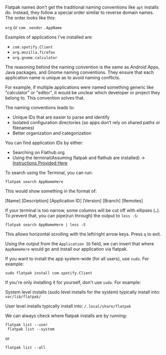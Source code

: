 Flatpak names don't get the traditional naming conventions like `apt` installs do. Instead, they follow a special order similar to reverse domain names. The order looks like this:

`org` or `com` . `vendor` . `AppName` 

Examples of applications I've installed are:

- `com.spotify.Client`
- `org.mozilla.firefox`
- `org.gnome.calculator` 

The reasoning behind the naming convention is the same as Android Apps, Java packages, and Gnome naming conventions. They ensure that each application name is unique as to avoid naming conflicts.

For example, if multiple applications were named something generic like "calculator" or "editor", it would be unclear which developer or project they belong to. This convention solves that.

The naming conventions leads to:
- Unique IDs that are easier to parse and identify
- Isolated configuration directories (so apps don’t rely on shared paths or filenames)
- Better organization and categorization

You can find application IDs by either: 
- Searching on Flathub.org
- Using the terminal(Assuming flatpak and flathub are installed) → [Instructions Provided Here](/notes/expanded/Flatpak_Install_Expanded.md)

To search using the Terminal, you can run:

<code>flatpak search AppNameHere</code>

This would show something in the format of:

[Name]  [Description]  [Application ID]  [Version]  [Branch]  [Remotes]

If your terminal is too narrow, some columns will be cut off with ellipses (`…`). To prevent that, you can pipe(run through) the output to `less -S`:

<code>flatpak search AppNameHere | less -S</code>

This allows horizontal scrolling with the left/right arrow keys. Press `q` to exit.

Using the output from the `Application ID` field, we can insert that where `AppNameHere` would go and install our application via flatpak.

If you want to install the app system-wide (for all users), use `sudo`. For example:

<code>sudo flatpak install com.spotify.Client</code>

If you're only installing it for yourself, don't use `sudo`. For example:

System level installs (sudo level installs for the system) typically install into: `var/lib/flatpak/`

User level installs typically install into: `/.local/share/flatpak`

We can always check where flatpak installs are by running:

<code>flatpak list --user<br>
flatpak list --system</code>

or 

<code>flatpak list --all</code>
